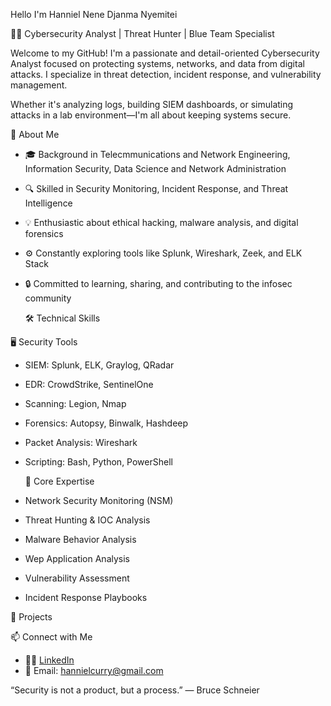 Hello I'm Hanniel Nene Djanma Nyemitei

👨‍💻 Cybersecurity Analyst | Threat Hunter | Blue Team Specialist


Welcome to my GitHub! 
I'm a passionate and detail-oriented Cybersecurity Analyst focused on protecting systems, networks, and data from digital attacks. 
I specialize in threat detection, incident response, and vulnerability management.

Whether it's analyzing logs, building SIEM dashboards, or simulating attacks in a lab environment—I'm all about keeping systems secure.

🧠 About Me

- 🎓 Background in Telecmmunications and Network Engineering, Information Security, Data Science and Network Administration
- 🔍 Skilled in Security Monitoring, Incident Response, and Threat Intelligence
- 💡 Enthusiastic about ethical hacking, malware analysis, and digital forensics
- ⚙️ Constantly exploring tools like Splunk, Wireshark, Zeek, and ELK Stack
- 🔒 Committed to learning, sharing, and contributing to the infosec community

  🛠️ Technical Skills

 🖥️ Security Tools
- SIEM: Splunk, ELK, Graylog, QRadar
- EDR: CrowdStrike, SentinelOne
- Scanning: Legion, Nmap
- Forensics: Autopsy, Binwalk, Hashdeep
- Packet Analysis: Wireshark
- Scripting: Bash, Python, PowerShell
  
  🔐 Core Expertise
- Network Security Monitoring (NSM)
- Threat Hunting & IOC Analysis
- Malware Behavior Analysis
- Wep Application Analysis
- Vulnerability Assessment
- Incident Response Playbooks

📂 Projects





📫 Connect with Me

- 🧑‍💼 [LinkedIn](www.linkedin.com/in/hanniel-nyemitei-b62266364)
- 📧 Email: hannielcurry@gmail.com



“Security is not a product, but a process.” — Bruce Schneier

